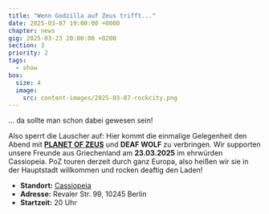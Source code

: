 ```yaml
---
title: "Wenn Godzilla auf Zeus trifft..."
date: 2025-03-07 19:00:00 +0000
chapter: news
gig: 2025-03-23 20:00:00 +0200
section: 3
priority: 2
tags:
  - show
box:
  size: 4
  image:
    src: content-images/2025-03-07-rockcity.png
---
```


... da sollte man schon dabei gewesen sein!

Also sperrt die Lauscher auf: Hier kommt die einmalige Gelegenheit den Abend mit [**PLANET OF ZEUS**](https://www.planetofzeus.gr/) und **DEAF WOLF** zu verbringen.
Wir supporten unsere Freunde aus Griechenland am **23.03.2025** im ehrwürden Cassiopeia.
PoZ touren derzeit durch ganz Europa, also heißen wir sie in der Hauptstadt willkommen und rocken deaftig den Laden!

* **Standort:**  [Cassiopeia](https://www.cassiopeia-berlin.de/event/planet-of-zeus)
* **Adresse:** Revaler Str. 99, 10245 Berlin
* **Startzeit:** 20 Uhr